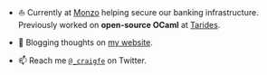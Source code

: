 - ⛵  Currently at [Monzo](https://monzo.com/) helping secure our banking infrastructure. Previously worked on **open-source OCaml** at [Tarides](https://tarides.com/).

- 📝  Blogging thoughts on [my website](https://www.craigfe.io/#--articles).

- 📫  Reach me [`@_craigfe`](https://twitter.com/_craigfe) on Twitter.
